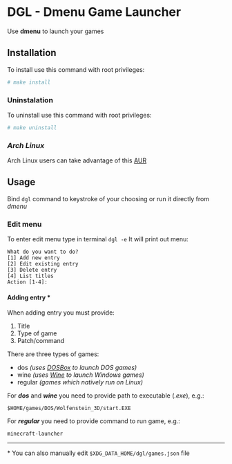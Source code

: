 # DGL - Dmenu Game Launcher

Use **dmenu** to launch your games


## Installation
To install use this command with root privileges:
```sh
# make install
```

### Uninstalation
To uninstall use this command with root privileges:
```sh
# make uninstall
```

### _Arch Linux_

Arch Linux users can take advantage of this [AUR](https://aur.archlinux.org/packages/dgl/)

## Usage
Bind `dgl` command to keystroke of your choosing or run it directly from _dmenu_

### Edit menu
To enter edit menu type in terminal `dgl -e`
It will print out menu:
```
What do you want to do?
[1] Add new entry
[2] Edit existing entry
[3] Delete entry
[4] List titles
Action [1-4]:
```

#### Adding entry \*

When adding entry you must provide:
1. Title
2. Type of game
3. Patch/command

There are three types of games:
- dos _(uses [DOSBox](https://www.dosbox.com) to launch DOS games)_
- wine _(uses [Wine](https://www.winehq.org) to launch Windows games)_
- regular _(games which natively run on Linux)_

For **_dos_** and **_wine_** you need to provide path to executable (_.exe_), e.g.:
```
$HOME/games/DOS/Wolfenstein_3D/start.EXE
```

For **_regular_** you need to provide command to run game, e.g.:
```
minecraft-launcher
```

---

\* You can also manually edit `$XDG_DATA_HOME/dgl/games.json` file
